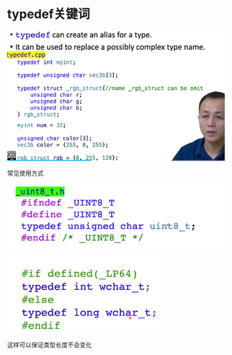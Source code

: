 # typedef关键词

![image-20240915154139287](../img/4.4-typedef/image-20240915154139287.png)

常见使用方式

![image-20240915154258728](../img/4.4-typedef/image-20240915154258728.png)

![image-20240915154358098](../img/4.4-typedef/image-20240915154358098.png)

这样可以保证类型长度不会变化
